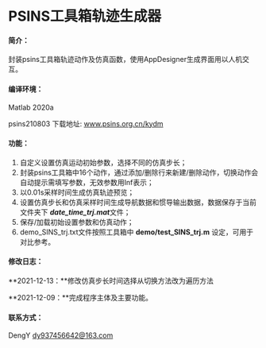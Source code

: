 # PSINS工具箱轨迹生成器

#### 简介：

封装psins工具箱轨迹动作及仿真函数，使用AppDesigner生成界面用以人机交互。

#### 编译环境：

Matlab 2020a

psins210803 下载地址: www.psins.org.cn/kydm

#### 功能：

1. 自定义设置仿真运动初始参数，选择不同的仿真步长；
2. 封装psins工具箱中16个动作，通过添加/删除行来新建/删除动作，切换动作会自动提示需填写参数，无效参数用Inf表示；
3. 以0.01s采样时间生成仿真轨迹预览；
4. 设置仿真步长和仿真采样时间生成导航数据和惯导输出数据，数据保存于当前文件夹下 ***date_time_trj.mat***文件；
5. 保存/加载初始设置参数和仿真动作；
6. demo_SINS_trj.txt文件按照工具箱中 **demo/test_SINS_trj.m** 设定，可用于对比参考。

#### 修改日志：

**2021-12-13：**修改仿真步长时间选择从切换方法改为遍历方法

**2021-12-09：**完成程序主体及主要功能。

#### 联系方式：

DengY      dy937456642@163.com

